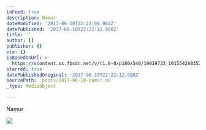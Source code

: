 ```yaml
---
inFeed: true
description: Namur
dateModified: '2017-06-10T22:22:00.964Z'
datePublished: '2017-06-10T22:22:12.988Z'
title: ''
author: []
publisher: {}
via: {}
isBasedOnUrl: >-
  https://scontent.xx.fbcdn.net/v/t1.0-0/p180x540/19029733_10155428835243156_541614493516281036_n.jpg?oh=c4093b72e667f23e6832e764487491b5&oe=59A24557
starred: true
datePublishedOriginal: '2017-06-10T22:22:12.988Z'
sourcePath: _posts/2017-06-10-namur.md
_type: MediaObject

---
```

Namur

<article style=""><img src="https://scontent.xx.fbcdn.net/v/t1.0-0/p180x540/19029733_10155428835243156_541614493516281036_n.jpg?oh=c4093b72e667f23e6832e764487491b5&amp;oe=59A24557" /></article>